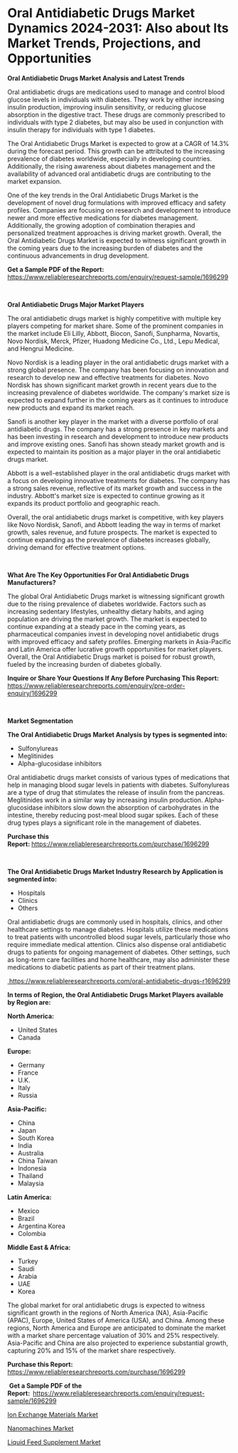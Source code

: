 <p><h1>Oral Antidiabetic Drugs Market Dynamics 2024-2031: Also about Its Market Trends, Projections, and Opportunities</h1></p><p><strong>Oral Antidiabetic Drugs Market Analysis and Latest Trends</strong></p>
<p><p>Oral antidiabetic drugs are medications used to manage and control blood glucose levels in individuals with diabetes. They work by either increasing insulin production, improving insulin sensitivity, or reducing glucose absorption in the digestive tract. These drugs are commonly prescribed to individuals with type 2 diabetes, but may also be used in conjunction with insulin therapy for individuals with type 1 diabetes.</p><p>The Oral Antidiabetic Drugs Market is expected to grow at a CAGR of 14.3% during the forecast period. This growth can be attributed to the increasing prevalence of diabetes worldwide, especially in developing countries. Additionally, the rising awareness about diabetes management and the availability of advanced oral antidiabetic drugs are contributing to the market expansion.</p><p>One of the key trends in the Oral Antidiabetic Drugs Market is the development of novel drug formulations with improved efficacy and safety profiles. Companies are focusing on research and development to introduce newer and more effective medications for diabetes management. Additionally, the growing adoption of combination therapies and personalized treatment approaches is driving market growth. Overall, the Oral Antidiabetic Drugs Market is expected to witness significant growth in the coming years due to the increasing burden of diabetes and the continuous advancements in drug development.</p></p>
<p><strong>Get a Sample PDF of the Report:&nbsp;</strong> <a href="https://www.reliableresearchreports.com/enquiry/request-sample/1696299">https://www.reliableresearchreports.com/enquiry/request-sample/1696299</a></p>
<p>&nbsp;</p>
<p><strong>Oral Antidiabetic Drugs Major Market Players</strong></p>
<p><p>The oral antidiabetic drugs market is highly competitive with multiple key players competing for market share. Some of the prominent companies in the market include Eli Lilly, Abbott, Biocon, Sanofi, Sunpharma, Novartis, Novo Nordisk, Merck, Pfizer, Huadong Medicine Co., Ltd., Lepu Medical, and Hengrui Medicine.</p><p>Novo Nordisk is a leading player in the oral antidiabetic drugs market with a strong global presence. The company has been focusing on innovation and research to develop new and effective treatments for diabetes. Novo Nordisk has shown significant market growth in recent years due to the increasing prevalence of diabetes worldwide. The company's market size is expected to expand further in the coming years as it continues to introduce new products and expand its market reach.</p><p>Sanofi is another key player in the market with a diverse portfolio of oral antidiabetic drugs. The company has a strong presence in key markets and has been investing in research and development to introduce new products and improve existing ones. Sanofi has shown steady market growth and is expected to maintain its position as a major player in the oral antidiabetic drugs market.</p><p>Abbott is a well-established player in the oral antidiabetic drugs market with a focus on developing innovative treatments for diabetes. The company has a strong sales revenue, reflective of its market growth and success in the industry. Abbott's market size is expected to continue growing as it expands its product portfolio and geographic reach.</p><p>Overall, the oral antidiabetic drugs market is competitive, with key players like Novo Nordisk, Sanofi, and Abbott leading the way in terms of market growth, sales revenue, and future prospects. The market is expected to continue expanding as the prevalence of diabetes increases globally, driving demand for effective treatment options.</p></p>
<p>&nbsp;</p>
<p><strong>What Are The Key Opportunities For Oral Antidiabetic Drugs Manufacturers?</strong></p>
<p><p>The global Oral Antidiabetic Drugs market is witnessing significant growth due to the rising prevalence of diabetes worldwide. Factors such as increasing sedentary lifestyles, unhealthy dietary habits, and aging population are driving the market growth. The market is expected to continue expanding at a steady pace in the coming years, as pharmaceutical companies invest in developing novel antidiabetic drugs with improved efficacy and safety profiles. Emerging markets in Asia-Pacific and Latin America offer lucrative growth opportunities for market players. Overall, the Oral Antidiabetic Drugs market is poised for robust growth, fueled by the increasing burden of diabetes globally.</p></p>
<p><strong>Inquire or Share Your Questions If Any Before Purchasing This Report:</strong> <a href="https://www.reliableresearchreports.com/enquiry/pre-order-enquiry/1696299">https://www.reliableresearchreports.com/enquiry/pre-order-enquiry/1696299</a></p>
<p>&nbsp;</p>
<p><strong>Market Segmentation</strong></p>
<p><strong>The Oral Antidiabetic Drugs Market Analysis by types is segmented into:</strong></p>
<p><ul><li>Sulfonylureas</li><li>Meglitinides</li><li>Alpha-glucosidase inhibitors</li></ul></p>
<p><p>Oral antidiabetic drugs market consists of various types of medications that help in managing blood sugar levels in patients with diabetes. Sulfonylureas are a type of drug that stimulates the release of insulin from the pancreas. Meglitinides work in a similar way by increasing insulin production. Alpha-glucosidase inhibitors slow down the absorption of carbohydrates in the intestine, thereby reducing post-meal blood sugar spikes. Each of these drug types plays a significant role in the management of diabetes.</p></p>
<p><strong>Purchase this Report:&nbsp;</strong><a href="https://www.reliableresearchreports.com/purchase/1696299">https://www.reliableresearchreports.com/purchase/1696299</a></p>
<p>&nbsp;</p>
<p><strong>The Oral Antidiabetic Drugs Market Industry Research by Application is segmented into:</strong></p>
<p><ul><li>Hospitals</li><li>Clinics</li><li>Others</li></ul></p>
<p><p>Oral antidiabetic drugs are commonly used in hospitals, clinics, and other healthcare settings to manage diabetes. Hospitals utilize these medications to treat patients with uncontrolled blood sugar levels, particularly those who require immediate medical attention. Clinics also dispense oral antidiabetic drugs to patients for ongoing management of diabetes. Other settings, such as long-term care facilities and home healthcare, may also administer these medications to diabetic patients as part of their treatment plans.</p></p>
<p><a href="https://www.reliableresearchreports.com/oral-antidiabetic-drugs-r1696299">&nbsp;https://www.reliableresearchreports.com/oral-antidiabetic-drugs-r1696299</a></p>
<p><strong>In terms of Region, the Oral Antidiabetic Drugs Market Players available by Region are:</strong></p>
<p>
    <p> <strong> North America: </strong>
        <ul>
            <li>United States</li>
            <li>Canada</li>
        </ul>
        </p> 
    <p> <strong> Europe: </strong>
        <ul>
            <li>Germany</li>
            <li>France</li>
            <li>U.K.</li>
            <li>Italy</li>
            <li>Russia</li>
        </ul>
        </p> 
    <p> <strong> Asia-Pacific: </strong>
        <ul>
            <li>China</li>
            <li>Japan</li>
            <li>South Korea</li>
            <li>India</li>
            <li>Australia</li>
            <li>China Taiwan</li>
            <li>Indonesia</li>
            <li>Thailand</li>
            <li>Malaysia</li>
        </ul>
        </p> 
    <p> <strong> Latin America: </strong>
        <ul>
            <li>Mexico</li>
            <li>Brazil</li>
            <li>Argentina Korea</li>
            <li>Colombia</li>
        </ul>
        </p> 
    <p> <strong> Middle East & Africa: </strong>
        <ul>
            <li>Turkey</li>
            <li>Saudi</li>
            <li>Arabia</li>
            <li>UAE</li>
            <li>Korea</li>
        </ul>
    </p>
    </p>
<p><p>The global market for oral antidiabetic drugs is expected to witness significant growth in the regions of North America (NA), Asia-Pacific (APAC), Europe, United States of America (USA), and China. Among these regions, North America and Europe are anticipated to dominate the market with a market share percentage valuation of 30% and 25% respectively. Asia-Pacific and China are also projected to experience substantial growth, capturing 20% and 15% of the market share respectively.</p></p>
<p><strong>Purchase this Report: </strong><a href="https://www.reliableresearchreports.com/purchase/1696299">https://www.reliableresearchreports.com/purchase/1696299</a></p>
<p>&nbsp;<strong>Get a Sample PDF of the Report:&nbsp;&nbsp;</strong><a href="https://www.reliableresearchreports.com/enquiry/request-sample/1696299">https://www.reliableresearchreports.com/enquiry/request-sample/1696299</a></p>
<p><strong></strong></p>
<p><p><a href="https://github.com/edytherolanlouisejk1miz0wig/Market-Research-Report-List-3/blob/main/ion-exchange-materials-market.md">Ion Exchange Materials Market</a></p><p><a href="https://github.com/gracielawharr/Market-Research-Report-List-2/blob/main/nanomachines-market.md">Nanomachines Market</a></p><p><a href="https://github.com/JennyferFeil2023/Market-Research-Report-List-1/blob/main/liquid-feed-supplement-market.md">Liquid Feed Supplement Market</a></p></p>